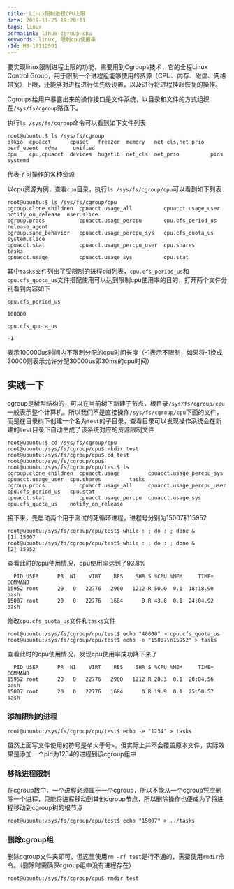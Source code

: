 ```yaml
---
title: Linux限制进程CPU上限
date: 2019-11-25 19:20:11
tags: linux
permalink: linux-cgroup-cpu
keywords: linux, 限制cpu使用率
rId: MB-19112501
---
```


要实现linux限制进程上限的功能，需要用到Cgroups技术，它的全程Linux Control Group，用于限制一个进程组能够使用的资源（CPU、内存、磁盘、网络带宽）上限，还能够对进程进行优先级设置，以及进行将进程挂起恢复的操作。

Cgroups给用户暴露出来的操作接口是文件系统，以目录和文件的方式组织在`/sys/fs/cgroup`路径下。

执行`ls /sys/fs/cgroup`命令可以看到如下文件列表

```
root@ubuntu:$ ls /sys/fs/cgroup
blkio  cpuacct      cpuset   freezer  memory   net_cls,net_prio  perf_event  rdma     unified
cpu    cpu,cpuacct  devices  hugetlb  net_cls  net_prio          pids        systemd
```

代表了可操作的各种资源

以cpu资源为例，查看`cpu`目录，执行`ls /sys/fs/cgroup/cpu`可以看到如下列表

```
root@ubuntu:$ ls /sys/fs/cgroup/cpu
cgroup.clone_children  cpuacct.usage_all          cpuacct.usage_user  notify_on_release  user.slice
cgroup.procs           cpuacct.usage_percpu       cpu.cfs_period_us   release_agent
cgroup.sane_behavior   cpuacct.usage_percpu_sys   cpu.cfs_quota_us    system.slice
cpuacct.stat           cpuacct.usage_percpu_user  cpu.shares          tasks
cpuacct.usage          cpuacct.usage_sys          cpu.stat
```

其中`tasks`文件列出了受限制的进程pid列表，`cpu.cfs_period_us`和`cpu.cfs_quota_us`文件搭配使用可以达到限制cpu使用率的目的，打开两个文件分别看到内容如下

`cpu.cfs_period_us`

```100000
100000
```

`cpu.cfs_quota_us`

```
-1
```

表示100000us时间内不限制分配的cpu时间长度（-1表示不限制，如果将-1换成30000则表示允许分配30000us即30ms的cpu时间）



## 实践一下

cgroup是树型结构的，可以在当前树下新建子节点，根目录`/sys/fs/cgroup/cpu`一般表示整个计算机。所以我们不是直接操作`/sys/fs/cgroup/cpu`下面的文件，而是在目录树下创建一个名为`test`的子目录，查看目录可以发现操作系统会在新建的`test`目录下自动生成了该系统对应的资源限制文件

```
root@ubuntu:$ cd /sys/fs/cgroup/cpu
root@ubuntu:/sys/fs/cgroup/cpu$ mkdir test
root@ubuntu:/sys/fs/cgroup/cpu$ cd test
root@ubuntu:/sys/fs/cgroup/cpu$ 
root@ubuntu:/sys/fs/cgroup/cpu/test$ ls
cgroup.clone_children  cpuacct.usage         cpuacct.usage_percpu_sys   cpuacct.usage_user  cpu.shares         tasks
cgroup.procs           cpuacct.usage_all     cpuacct.usage_percpu_user  cpu.cfs_period_us   cpu.stat
cpuacct.stat           cpuacct.usage_percpu  cpuacct.usage_sys          cpu.cfs_quota_us    notify_on_release
```

接下来，先启动两个用于测试的死循环进程，进程号分别为15007和15952

```
root@ubuntu:/sys/fs/cgroup/cpu/test$ while : ; do : ; done &
[1] 15007
root@ubuntu:/sys/fs/cgroup/cpu/test$ while : ; do : ; done &
[2] 15952
```

查看此时的cpu使用情况，cpu使用率达到了93.8%

```
  PID USER      PR  NI    VIRT    RES    SHR S %CPU %MEM     TIME+ COMMAND
15952 root      20   0   22776   2960   1212 R 50.0  0.1  18:18.90 bash
15007 root      20   0   22776   1684      0 R 43.8  0.1  24:04.92 bash
```

修改`cpu.cfs_quota_us`文件和`tasks`文件

```
root@ubuntu:/sys/fs/cgroup/cpu/test$ echo "40000" > cpu.cfs_quota_us
root@ubuntu:/sys/fs/cgroup/cpu/test$ echo -e "15007\n15952" > tasks
```

查看此时的cpu使用情况，发现cpu使用率成功降下来了

```
  PID USER      PR  NI    VIRT    RES    SHR S %CPU %MEM     TIME+ COMMAND
15952 root      20   0   22776   2960   1212 R 20.3  0.1  20:04.56 bash
15007 root      20   0   22776   1684      0 R 19.9  0.1  25:50.57 bash
```

### 添加限制的进程

```
root@ubuntu:/sys/fs/cgroup/cpu/test$ echo -e "1234" > tasks
```

虽然上面写文件使用的符号是单大于号`>`，但实际上并不会覆盖原本文件，实际效果是添加一个pid为1234的进程到该cgroup组中

### 移除进程限制

在cgroup数中，一个进程必须属于一个cgroup，所以不能从一个cgroup凭空删除一个进程，只能将进程移动到其他cgroup节点，所以删除操作也便成为了将进程移动到cgroup树的根节点

```
root@ubuntu:/sys/fs/cgroup/cpu/test$ echo "15007" > ../tasks
```

### 删除cgroup组

删除cgroup文件夹即可，但这里使用`rm -rf test`是行不通的，需要使用`rmdir`命令。（删除时需确保cgroup组中没有进程存在）

```
root@ubuntu:/sys/fs/cgroup/cpu$ rmdir test
```

